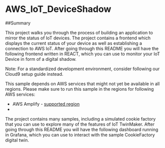 # AWS_IoT_DeviceShadow

##Summary

This project walks you through the process of building an application to mirror the status of IoT devices. The project contains a frontend which displays the current status of your device as well as establishing a connection to AWS IoT. After going through this README you will have the following frontend written in REACT, which you can use to monitor your IoT Device in form of a digital shadow.


Note: For a standardized development environment, consider following our Cloud9 setup guide instead.


This sample depends on AWS services that might not yet be available in all regions. Please make sure to run this sample in the regions for following AWS services:
  - AWS Amplify - [supported region]([url](https://docs.aws.amazon.com/general/latest/gr/amplify.html)) 
  - 


The project contains many samples, including a simulated cookie factory that you can use to explore many of the features of IoT TwinMaker. After going through this README you will have the following dashboard running in Grafana, which you can use to interact with the sample CookieFactory digital twin.
